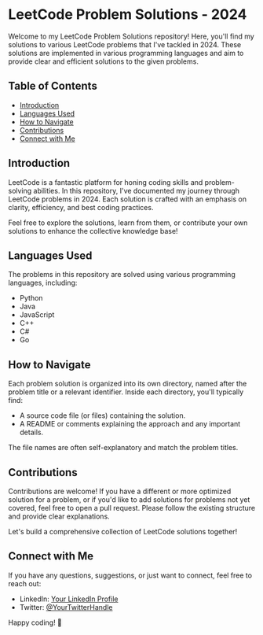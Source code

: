 # LeetCode Problem Solutions - 2024

Welcome to my LeetCode Problem Solutions repository! Here, you'll find my solutions to various LeetCode problems that I've tackled in 2024. These solutions are implemented in various programming languages and aim to provide clear and efficient solutions to the given problems.

## Table of Contents

- [Introduction](#introduction)
- [Languages Used](#languages-used)
- [How to Navigate](#how-to-navigate)
- [Contributions](#contributions)
- [Connect with Me](#connect-with-me)

## Introduction

LeetCode is a fantastic platform for honing coding skills and problem-solving abilities. In this repository, I've documented my journey through LeetCode problems in 2024. Each solution is crafted with an emphasis on clarity, efficiency, and best coding practices.

Feel free to explore the solutions, learn from them, or contribute your own solutions to enhance the collective knowledge base!

## Languages Used

The problems in this repository are solved using various programming languages, including:

- Python
- Java
- JavaScript
- C++
- C#
- Go

## How to Navigate

Each problem solution is organized into its own directory, named after the problem title or a relevant identifier. Inside each directory, you'll typically find:

- A source code file (or files) containing the solution.
- A README or comments explaining the approach and any important details.

The file names are often self-explanatory and match the problem titles.

## Contributions

Contributions are welcome! If you have a different or more optimized solution for a problem, or if you'd like to add solutions for problems not yet covered, feel free to open a pull request. Please follow the existing structure and provide clear explanations.

Let's build a comprehensive collection of LeetCode solutions together!

## Connect with Me

If you have any questions, suggestions, or just want to connect, feel free to reach out:

- LinkedIn: [Your LinkedIn Profile](https://www.linkedin.com/in/yourprofile/)
- Twitter: [@YourTwitterHandle](https://twitter.com/yourhandle/)

Happy coding! 🚀
